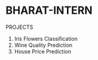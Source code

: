 # BHARAT-INTERN
PROJECTS
1. Iris Flowers Classification
2. Wine Quality Prediction
3. House Price Prediction 
